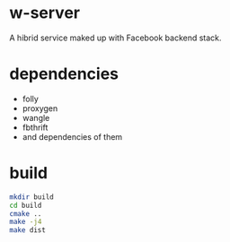 # w-server

A hibrid service maked up with Facebook backend stack.

# dependencies

* folly
* proxygen
* wangle
* fbthrift
* and dependencies of them

# build

```sh
mkdir build
cd build
cmake ..
make -j4
make dist
```
